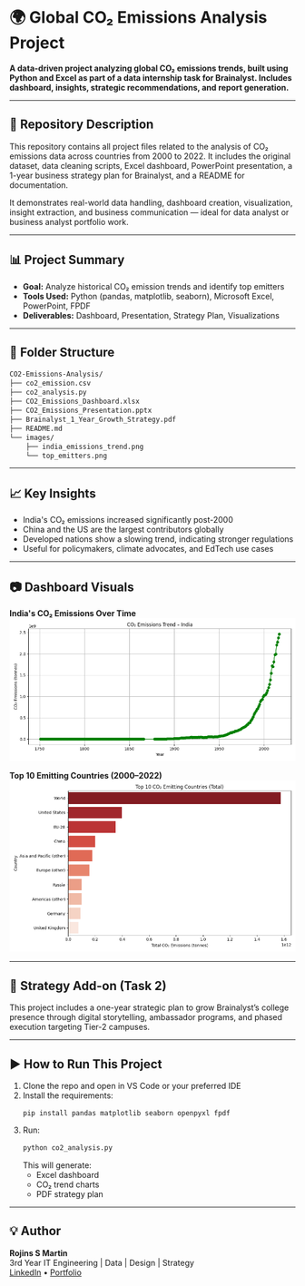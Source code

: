 
# 🌍 Global CO₂ Emissions Analysis Project

**A data-driven project analyzing global CO₂ emissions trends, built using Python and Excel as part of a data internship task for Brainalyst. Includes dashboard, insights, strategic recommendations, and report generation.**

---

## 📘 Repository Description

This repository contains all project files related to the analysis of CO₂ emissions data across countries from 2000 to 2022. It includes the original dataset, data cleaning scripts, Excel dashboard, PowerPoint presentation, a 1-year business strategy plan for Brainalyst, and a README for documentation.

It demonstrates real-world data handling, dashboard creation, visualization, insight extraction, and business communication — ideal for data analyst or business analyst portfolio work.

---

## 📊 Project Summary

- **Goal:** Analyze historical CO₂ emission trends and identify top emitters
- **Tools Used:** Python (pandas, matplotlib, seaborn), Microsoft Excel, PowerPoint, FPDF
- **Deliverables:** Dashboard, Presentation, Strategy Plan, Visualizations

---

## 📁 Folder Structure

```
CO2-Emissions-Analysis/
├── co2_emission.csv
├── co2_analysis.py
├── CO2_Emissions_Dashboard.xlsx
├── CO2_Emissions_Presentation.pptx
├── Brainalyst_1_Year_Growth_Strategy.pdf
├── README.md
└── images/
    ├── india_emissions_trend.png
    └── top_emitters.png
```

---

## 📈 Key Insights

- India's CO₂ emissions increased significantly post-2000
- China and the US are the largest contributors globally
- Developed nations show a slowing trend, indicating stronger regulations
- Useful for policymakers, climate advocates, and EdTech use cases

---

## 📷 Dashboard Visuals

**India's CO₂ Emissions Over Time**  
![India Trend](images/india_emissions_trend.png)

**Top 10 Emitting Countries (2000–2022)**  
![Top Emitters](images/top_emitters.png)

---

## 🧠 Strategy Add-on (Task 2)

This project includes a one-year strategic plan to grow Brainalyst’s college presence through digital storytelling, ambassador programs, and phased execution targeting Tier-2 campuses.

---

## ▶️ How to Run This Project

1. Clone the repo and open in VS Code or your preferred IDE
2. Install the requirements:
   ```
   pip install pandas matplotlib seaborn openpyxl fpdf
   ```
3. Run:
   ```bash
   python co2_analysis.py
   ```
   This will generate:
   - Excel dashboard
   - CO₂ trend charts
   - PDF strategy plan

---

## 💡 Author

**Rojins S Martin**  
3rd Year IT Engineering | Data | Design | Strategy  
[LinkedIn](www.linkedin.com/in/rojinssmartin) • [Portfolio](https://yourportfolio.com)
